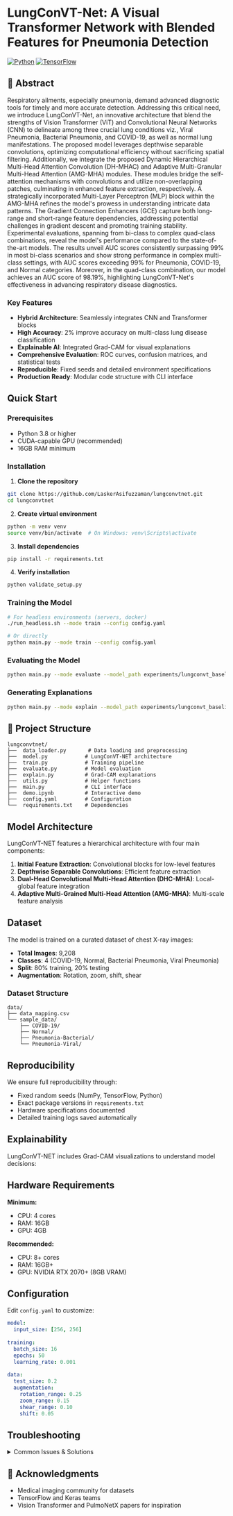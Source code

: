 # LungConVT-Net: A Visual Transformer Network with Blended Features for Pneumonia Detection

[![Python](https://img.shields.io/badge/python-3.8%2B-blue)](https://www.python.org/downloads/)
[![TensorFlow](https://img.shields.io/badge/tensorflow-2.10%2B-orange)](https://www.tensorflow.org/)

## 🔬 Abstract

Respiratory ailments, especially pneumonia, demand advanced diagnostic tools for timely and more accurate detection. Addressing this critical need, we introduce LungConVT-Net, an innovative architecture that blend the strengths of Vision Transformer (ViT) and Convolutional Neural Networks (CNN) to delineate among three crucial lung conditions viz., Viral Pneumonia, Bacterial Pneumonia, and COVID-19, as well as normal lung manifestations. The proposed model leverages depthwise separable convolutions, optimizing computational efficiency without sacrificing spatial filtering. Additionally, we integrate the proposed Dynamic Hierarchical Multi-Head Attention Convolution (DH-MHAC) and Adaptive Multi-Granular Multi-Head Attention (AMG-MHA) modules. These modules bridge the self-attention mechanisms with convolutions and utilize non-overlapping patches, culminating in enhanced feature extraction, respectively. A strategically incorporated Multi-Layer Perceptron (MLP) block within the AMG-MHA refines the model's prowess in understanding intricate data patterns. The Gradient Connection Enhancers (GCE) capture both long-range and short-range feature dependencies, addressing potential challenges in gradient descent and promoting training stability. Experimental evaluations, spanning from bi-class to complex quad-class combinations, reveal the model's performance compared to the state-of-the-art models.  The results unveil AUC scores consistently surpassing 99\% in most bi-class scenarios and show strong performance in complex multi-class settings, with AUC scores exceeding 99\% for Pneumonia, COVID-19, and Normal categories. Moreover, in the quad-class combination, our model achieves an AUC score of 98.19\%, highlighting LungConVT-Net's effectiveness in advancing respiratory disease diagnostics.


### Key Features

- **Hybrid Architecture**: Seamlessly integrates CNN and Transformer blocks
- **High Accuracy**: 2% improve accuracy on multi-class lung disease classification
- **Explainable AI**: Integrated Grad-CAM for visual explanations
- **Comprehensive Evaluation**: ROC curves, confusion matrices, and statistical tests
- **Reproducible**: Fixed seeds and detailed environment specifications
- **Production Ready**: Modular code structure with CLI interface


## Quick Start

### Prerequisites

- Python 3.8 or higher
- CUDA-capable GPU (recommended)
- 16GB RAM minimum

### Installation

1. **Clone the repository**
```bash
git clone https://github.com/LaskerAsifuzzaman/lungconvtnet.git
cd lungconvtnet
```

2. **Create virtual environment**
```bash
python -m venv venv
source venv/bin/activate  # On Windows: venv\Scripts\activate
```

3. **Install dependencies**
```bash
pip install -r requirements.txt
```

4. **Verify installation**
```bash
python validate_setup.py
```

### Training the Model

```bash
# For headless environments (servers, docker)
./run_headless.sh --mode train --config config.yaml

# Or directly
python main.py --mode train --config config.yaml
```

### Evaluating the Model

```bash
python main.py --mode evaluate --model_path experiments/lungconvt_baseline/models/lungconvt_final.h5 --config config.yaml
```

### Generating Explanations

```bash
python main.py --mode explain --model_path experiments/lungconvt_baseline/models/lungconvt_final.h5 --image_path path/to/image.jpg
```

## 📁 Project Structure

```
lungconvtnet/
├──  data_loader.py       # Data loading and preprocessing
├──  model.py            # LungConVT-NET architecture
├──  train.py            # Training pipeline
├──  evaluate.py         # Model evaluation
├──  explain.py          # Grad-CAM explanations
├──  utils.py            # Helper functions
├──  main.py             # CLI interface
├──  demo.ipynb          # Interactive demo
├──  config.yaml         # Configuration
└──  requirements.txt    # Dependencies
```

## Model Architecture

LungConVT-NET features a hierarchical architecture with four main components:

1. **Initial Feature Extraction**: Convolutional blocks for low-level features
2. **Depthwise Separable Convolutions**: Efficient feature extraction
3. **Dual-Head Convolutional Multi-Head Attention (DHC-MHA)**: Local-global feature integration
4. **Adaptive Multi-Grained Multi-Head Attention (AMG-MHA)**: Multi-scale feature analysis


## Dataset

The model is trained on a curated dataset of chest X-ray images:

- **Total Images**: 9,208
- **Classes**: 4 (COVID-19, Normal, Bacterial Pneumonia, Viral Pneumonia)
- **Split**: 80% training, 20% testing
- **Augmentation**: Rotation, zoom, shift, shear

### Dataset Structure
```
data/
├── data_mapping.csv
└── sample_data/
    ├── COVID-19/
    ├── Normal/
    ├── Pneumonia-Bacterial/
    └── Pneumonia-Viral/
```

## Reproducibility

We ensure full reproducibility through:

- Fixed random seeds (NumPy, TensorFlow, Python)
- Exact package versions in `requirements.txt`
- Hardware specifications documented
- Detailed training logs saved automatically


## Explainability

LungConVT-NET includes Grad-CAM visualizations to understand model decisions:

## Hardware Requirements

**Minimum:**
- CPU: 4 cores
- RAM: 16GB
- GPU: 4GB 

**Recommended:**
- CPU: 8+ cores
- RAM: 16GB+
- GPU: NVIDIA RTX 2070+ (8GB VRAM)

## Configuration

Edit `config.yaml` to customize:

```yaml
model:
  input_size: [256, 256]
  
training:
  batch_size: 16
  epochs: 50
  learning_rate: 0.001
  
data:
  test_size: 0.2
  augmentation:
    rotation_range: 0.25
    zoom_range: 0.15
    shear_range: 0.10
    shift: 0.05
```

## Troubleshooting

<details>
<summary>Common Issues & Solutions</summary>

### Display/Qt Errors
```bash
export MPLBACKEND=Agg
export QT_QPA_PLATFORM=offscreen
```

### Out of Memory
- Reduce `batch_size` in config.yaml
- Enable mixed precision training

### Installation Issues
```bash
pip install --upgrade pip
pip install -r requirements.txt --no-cache-dir
```

</details>


## 🙏 Acknowledgments

- Medical imaging community for datasets
- TensorFlow and Keras teams
- Vision Transformer and PulmoNetX papers for inspiration
